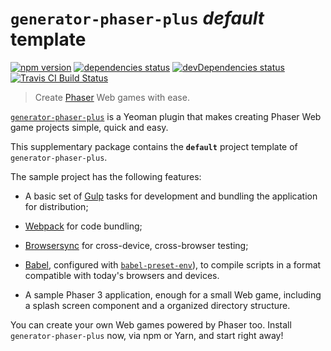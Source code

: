 # `generator-phaser-plus` _default_ template

[![npm version](https://img.shields.io/npm/v/@rblopes/generator-phaser-plus-template-default/next.svg?style=flat-square)](https://www.npmjs.com/package/@rblopes/generator-phaser-plus-template-default) [![dependencies status](https://david-dm.org/rblopes/generator-phaser-plus/status.svg?style=flat-square&path=packages/generator-phaser-plus-template-default)](https://david-dm.org/rblopes/generator-phaser-plus?path=packages/generator-phaser-plus-template-default/) [![devDependencies status](https://david-dm.org/rblopes/generator-phaser-plus/dev-status.svg?style=flat-square&path=packages/generator-phaser-plus-template-default)](https://david-dm.org/rblopes/generator-phaser-plus?path=packages/generator-phaser-plus-template-default/&type=dev) [![Travis CI Build Status](https://img.shields.io/travis/rblopes/generator-phaser-plus.svg?style=flat-square)](https://travis-ci.org/rblopes/generator-phaser-plus)

>   Create [Phaser](http://phaser.io/) Web games with ease.

[`generator-phaser-plus`](https://www.npmjs.com/package/generator-phaser-plus) is a Yeoman plugin that makes creating Phaser Web game projects simple, quick and easy.

This supplementary package contains the **`default`** project template of `generator-phaser-plus`.

The sample project has the following features:

-   A basic set of [Gulp](https://github.com/gulpjs/gulp/) tasks for development and bundling the application for distribution;

-   [Webpack](https://webpack.js.org/) for code bundling;

-   [Browsersync](https://browsersync.io/) for cross-device, cross-browser testing;

-   [Babel](http://babeljs.io/), configured with [`babel-preset-env`](https://github.com/babel/babel/tree/master/packages/babel-preset-env)), to compile scripts in a format compatible with today's browsers and devices.

-   A sample Phaser 3 application, enough for a small Web game, including a splash screen component and a organized directory structure.

You can create your own Web games powered by Phaser too. Install `generator-phaser-plus` now, via npm or Yarn, and start right away!
